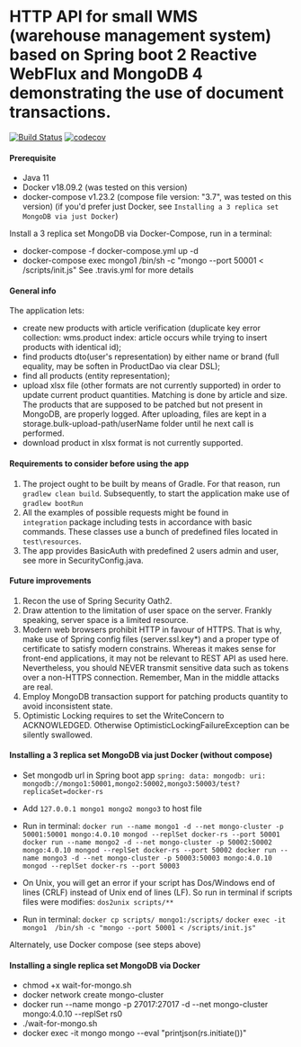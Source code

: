 # HTTP API for small WMS (warehouse management system) based on Spring boot 2 Reactive WebFlux and MongoDB 4 demonstrating the use of document transactions.  
[![Build Status](https://travis-ci.org/silaev/wms.svg?branch=master)](https://travis-ci.org/silaev/wms)
[![codecov](https://codecov.io/gh/silaev/wms/branch/master/graph/badge.svg)](https://codecov.io/gh/silaev/wms)

#### Prerequisite
- Java 11
- Docker v18.09.2 (was tested on this version) 
- docker-compose v1.23.2 (compose file version: "3.7", was tested on this version) 
(if you'd prefer just Docker, see `Installing a 3 replica set MongoDB via just Docker`)

Install a 3 replica set MongoDB via Docker-Compose, run in a terminal: 
- docker-compose -f docker-compose.yml up -d
- docker-compose exec mongo1 /bin/sh -c "mongo --port 50001 < /scripts/init.js"
See .travis.yml for more details
 
#### General info
The application lets:
- create new products with article verification 
    (duplicate key error collection: wms.product index: article occurs while 
    trying to insert products with identical id);
- find products dto(user's representation) by either name or brand (full equality, may be soften in ProductDao
    via clear DSL);
- find all products (entity representation);
- upload xlsx file (other formats are not currently supported) in order to update current product quantities.
    Matching is done by article and size. The products that are supposed to 
    be patched but not present in MongoDB, are properly logged. 
    After uploading, files are kept in a storage.bulk-upload-path/userName folder
    until he next call is performed. 
- download product in xlsx format is not currently supported.     
          
#### Requirements to consider before using the app 
1. The project ought to be built by means of Gradle. For that reason, run `gradlew clean build`.
Subsequently, to start the application make use of `gradlew bootRun`
2. All the examples of possible requests might be found in  
`integration` package including tests in accordance with basic commands.
These classes use a bunch of predefined files located in `test\resources`.
3. The app provides BasicAuth with predefined 2 users admin and user,
see more in SecurityConfig.java.   

#### Future improvements
1. Recon the use of Spring Security Oath2.
2. Draw attention to the limitation of user space on the server. Frankly speaking,
server space is a limited resource.
3. Modern web browsers prohibit HTTP in favour of HTTPS. That is why, make use of
Spring config files (server.ssl.key*) and a proper type of certificate
to satisfy modern constrains. Whereas it makes sense for front-end applications, it
may not be relevant to REST API as used here. Nevertheless, you should NEVER transmit 
sensitive data such as tokens over a non-HTTPS connection.
Remember, Man in the middle attacks are real.
4. Employ MongoDB transaction support for patching products quantity to 
avoid inconsistent state.
5. Optimistic Locking requires to set the WriteConcern to ACKNOWLEDGED.
Otherwise OptimisticLockingFailureException can be silently swallowed.

#### Installing a 3 replica set MongoDB via just Docker (without compose)
- Set mongodb url in Spring boot app 
`spring:
  data:
    mongodb:
      uri: mongodb://mongo1:50001,mongo2:50002,mongo3:50003/test?replicaSet=docker-rs`
      
- Add `127.0.0.1 mongo1 mongo2 mongo3` to host file

- Run in terminal:
`docker run --name mongo1 -d --net mongo-cluster -p 50001:50001 mongo:4.0.10 mongod --replSet docker-rs --port 50001
docker run --name mongo2 -d --net mongo-cluster -p 50002:50002 mongo:4.0.10 mongod --replSet docker-rs --port 50002
docker run --name mongo3 -d --net mongo-cluster -p 50003:50003 mongo:4.0.10 mongod --replSet docker-rs --port 50003`

- On Unix, you will get an error if your script has Dos/Windows end of lines (CRLF) instead of Unix end of lines (LF).
So run in terminal if scripts files were modifies:
`dos2unix scripts/**`
 
- Run in terminal:
`docker cp scripts/ mongo1:/scripts/`
`docker exec -it mongo1  /bin/sh -c "mongo --port 50001 < /scripts/init.js"`

Alternately, use Docker compose (see steps above)

#### Installing a single replica set MongoDB via Docker 
- chmod +x wait-for-mongo.sh
- docker network create mongo-cluster
- docker run --name mongo -p 27017:27017 -d --net mongo-cluster mongo:4.0.10 --replSet rs0
- ./wait-for-mongo.sh
- docker exec -it mongo mongo --eval "printjson(rs.initiate())"